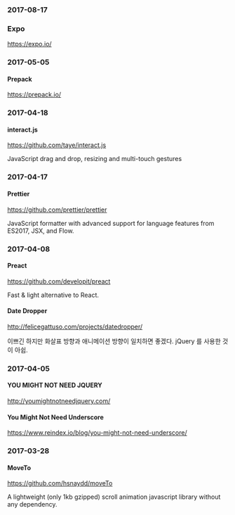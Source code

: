 ### 2017-08-17

### Expo

https://expo.io/


### 2017-05-05

#### Prepack

https://prepack.io/


### 2017-04-18

#### interact.js

https://github.com/taye/interact.js

JavaScript drag and drop, resizing and multi-touch gestures


### 2017-04-17

#### Prettier

https://github.com/prettier/prettier

JavaScript formatter with advanced support for language features from ES2017, JSX, and Flow.


### 2017-04-08

#### Preact

https://github.com/developit/preact

Fast & light alternative to React.

#### Date Dropper

http://felicegattuso.com/projects/datedropper/

이쁘긴 하지만 화살표 방향과 애니메이션 방향이 일치하면 좋겠다. jQuery 를 사용한 것이 아쉽.


### 2017-04-05

#### YOU MIGHT NOT NEED JQUERY

http://youmightnotneedjquery.com/

#### You Might Not Need Underscore

https://www.reindex.io/blog/you-might-not-need-underscore/


### 2017-03-28

#### MoveTo

https://github.com/hsnaydd/moveTo

A lightweight (only 1kb gzipped) scroll animation javascript library without any dependency.
